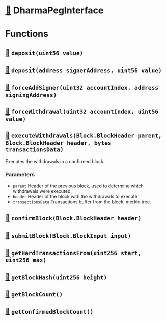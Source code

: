 # [🔗](/contracts/interfaces/DharmaPegInterface.sol#L7) DharmaPegInterface

# Functions

## [🔗](/contracts/interfaces/DharmaPegInterface.sol#L11) `deposit(uint56 value)`

## [🔗](/contracts/interfaces/DharmaPegInterface.sol#L13) `deposit(address signerAddress, uint56 value)`

## [🔗](/contracts/interfaces/DharmaPegInterface.sol#L15) `forceAddSigner(uint32 accountIndex, address signingAddress)`

## [🔗](/contracts/interfaces/DharmaPegInterface.sol#L19) `forceWithdrawal(uint32 accountIndex, uint56 value)`

## [🔗](/contracts/interfaces/DharmaPegInterface.sol#L21) `executeWithdrawals(Block.BlockHeader parent, Block.BlockHeader header, bytes transactionsData)`

Executes the withdrawals in a confirmed block.

### Parameters

- `parent` Header of the previous block, used to determine which withdrawals were executed.
- `header` Header of the block with the withdrawals to execute
- `transactionsData` Transactions buffer from the block.
  merkle tree.

## [🔗](/contracts/interfaces/DharmaPegInterface.sol#L34) `confirmBlock(Block.BlockHeader header)`

## [🔗](/contracts/interfaces/DharmaPegInterface.sol#L36) `submitBlock(Block.BlockInput input)`

## [🔗](/contracts/interfaces/DharmaPegInterface.sol#L38) `getHardTransactionsFrom(uint256 start, uint256 max)`

## [🔗](/contracts/interfaces/DharmaPegInterface.sol#L42) `getBlockHash(uint256 height)`

## [🔗](/contracts/interfaces/DharmaPegInterface.sol#L44) `getBlockCount()`

## [🔗](/contracts/interfaces/DharmaPegInterface.sol#L46) `getConfirmedBlockCount()`
